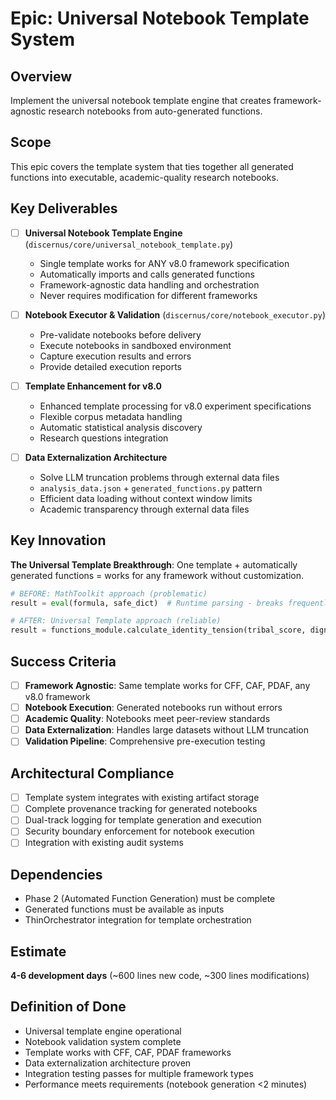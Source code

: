 # Epic: Universal Notebook Template System

## Overview
Implement the universal notebook template engine that creates framework-agnostic research notebooks from auto-generated functions.

## Scope
This epic covers the template system that ties together all generated functions into executable, academic-quality research notebooks.

## Key Deliverables
- [ ] **Universal Notebook Template Engine** (`discernus/core/universal_notebook_template.py`)
  - Single template works for ANY v8.0 framework specification
  - Automatically imports and calls generated functions
  - Framework-agnostic data handling and orchestration
  - Never requires modification for different frameworks

- [ ] **Notebook Executor & Validation** (`discernus/core/notebook_executor.py`)
  - Pre-validate notebooks before delivery
  - Execute notebooks in sandboxed environment
  - Capture execution results and errors
  - Provide detailed execution reports

- [ ] **Template Enhancement for v8.0**
  - Enhanced template processing for v8.0 experiment specifications
  - Flexible corpus metadata handling
  - Automatic statistical analysis discovery
  - Research questions integration

- [ ] **Data Externalization Architecture**
  - Solve LLM truncation problems through external data files
  - `analysis_data.json` + `generated_functions.py` pattern
  - Efficient data loading without context window limits
  - Academic transparency through external data files

## Key Innovation
**The Universal Template Breakthrough**: One template + automatically generated functions = works for any framework without customization.

```python
# BEFORE: MathToolkit approach (problematic)
result = eval(formula, safe_dict)  # Runtime parsing - breaks frequently

# AFTER: Universal Template approach (reliable) 
result = functions_module.calculate_identity_tension(tribal_score, dignity_score, ...)  # Direct call
```

## Success Criteria
- [ ] **Framework Agnostic**: Same template works for CFF, CAF, PDAF, any v8.0 framework
- [ ] **Notebook Execution**: Generated notebooks run without errors
- [ ] **Academic Quality**: Notebooks meet peer-review standards
- [ ] **Data Externalization**: Handles large datasets without LLM truncation
- [ ] **Validation Pipeline**: Comprehensive pre-execution testing

## Architectural Compliance
- [ ] Template system integrates with existing artifact storage
- [ ] Complete provenance tracking for generated notebooks
- [ ] Dual-track logging for template generation and execution
- [ ] Security boundary enforcement for notebook execution
- [ ] Integration with existing audit systems

## Dependencies
- Phase 2 (Automated Function Generation) must be complete
- Generated functions must be available as inputs
- ThinOrchestrator integration for template orchestration

## Estimate
**4-6 development days** (~600 lines new code, ~300 lines modifications)

## Definition of Done
- Universal template engine operational
- Notebook validation system complete
- Template works with CFF, CAF, PDAF frameworks
- Data externalization architecture proven
- Integration testing passes for multiple framework types
- Performance meets requirements (notebook generation <2 minutes)
